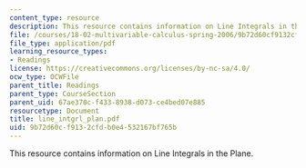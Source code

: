 ```yaml
---
content_type: resource
description: This resource contains information on Line Integrals in the Plane.
file: /courses/18-02-multivariable-calculus-spring-2006/9b72d60cf9132cfdb0e4532167bf765b_line_intgrl_plan.pdf
file_type: application/pdf
learning_resource_types:
- Readings
license: https://creativecommons.org/licenses/by-nc-sa/4.0/
ocw_type: OCWFile
parent_title: Readings
parent_type: CourseSection
parent_uid: 67ae370c-f433-8938-d073-ce4bed07e885
resourcetype: Document
title: line_intgrl_plan.pdf
uid: 9b72d60c-f913-2cfd-b0e4-532167bf765b
---
```

This resource contains information on Line Integrals in the Plane.